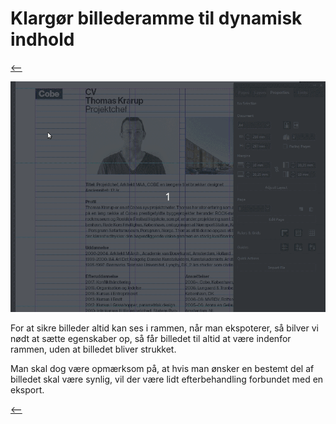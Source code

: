 # Klargør billederamme til dynamisk indhold

[⟵](./README.md)

![Auto fill image frame](./ImageFrame/01-autofill-image-frame.gif)

For at sikre billeder altid kan ses i rammen, når man ekspoterer, så bilver vi nødt at sætte egenskaber op, så får billedet til altid at være indenfor rammen, uden at billedet bliver strukket.

Man skal dog være opmærksom på, at hvis man ønsker en bestemt del af billedet skal være synlig, vil der være lidt efterbehandling forbundet med en eksport.

[⟵](./README.md)
